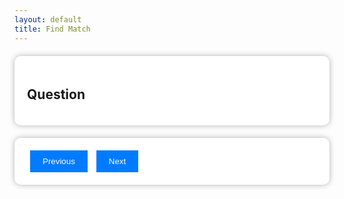 ```yaml
---
layout: default
title: Find Match
---
```


<html lang="en">
<head>
    <meta charset="UTF-8">
    <meta name="viewport" content="width=device-width, initial-scale=1.0">
    <link rel="stylesheet" href="assets/common/css/style.css">
    <style>
        /* Custom CSS for quiz page */
        #question-container,
        #button-container,
        #recommendation-container {
            max-width: 800px;
            margin: 20px auto;
            padding: 20px;
            background-color: white;
            box-shadow: 0 0 10px rgba(0, 0, 0, 0.3);
            border-radius: 10px;
            overflow: hidden;
        }
        /* Additional custom styles if needed */
        #prevButton,
        #nextButton,
        #submitButton {
            background-color: #007bff;
            color: white;
            border: none;
            padding: 10px 20px;
            margin: 0 5px;
            cursor: pointer;
        }
        #prevButton:hover,
        #nextButton:hover,
        #submitButton:hover {
            background-color: #0056b3;
        }
    </style>
    <title>ScholarSearch Quiz</title>
</head>
<body>
<div id="question-container">
  <h2 id="question">Question</h2>
  <div id="options"></div>
</div>
<div id="button-container">
  <button id="prevButton" onclick="prevQuestion()">Previous</button>
  <button id="nextButton" onclick="nextQuestion()">Next</button>
  <button id="submitButton" onclick="submitAnswers()" style="display:none;">Submit</button>
</div>
<div id="recommendation-container" style="display:none;">
  <h3>Recommendation:</h3>
  <ul id="recommendation"></ul>
</div>

<script>
const quizData = [
  {
    question: "Preferred Location",
    options: ["City", "Suburb", "Rural"]
  },
  {
    question: "Weather Preference",
    options: ["Sunny", "Snowy", "Mild"]
  },
  {
    question: "Public or Private Institution Preference",
    options: ["Public", "Private"]
  },
  {
    question: "Population Size Preference",
    options: ["Small", "Medium", "Large"]
  },
  {
    question: "Tuition Preference",
    options: ["Low", "Medium", "High"]
  },
  {
    question: "STEM or Liberal Arts Oriented Preference",
    options: ["STEM", "Liberal Arts"]
  },
  {
    question: "Desired Student to Staff Ratio",
    options: ["less students to teachers", "even ratio", "more students to teachers"]
  }
];

let currentQuestion = 0;
let answers = [];

const questionElement = document.getElementById("question");
const optionsElement = document.getElementById("options");
const prevButton = document.getElementById("prevButton");
const nextButton = document.getElementById("nextButton");
const submitButton = document.getElementById("submitButton");
const recommendationContainer = document.getElementById("recommendation-container");
const recommendationList = document.getElementById("recommendation");

function showQuestion() {
  const currentQuizData = quizData[currentQuestion];
  questionElement.innerText = currentQuizData.question;
  optionsElement.innerHTML = "";

  currentQuizData.options.forEach((option, index) => {
    const optionElement = document.createElement("div");
    optionElement.innerHTML = `
      <input type="radio" id="option${index}" name="question${currentQuestion}" value="${option}">
      <label for="option${index}">${option}</label>
    `;
    optionsElement.appendChild(optionElement);
  });

  updateButtons();
}

function prevQuestion() {
  currentQuestion--;
  showQuestion();
}

function nextQuestion() {
  currentQuestion++;
  showQuestion();
}

function submitAnswers() {
  recommendationList.innerHTML = "";
  answers = [];
  const radioButtons = document.querySelectorAll('input[type="radio"]:checked');
  radioButtons.forEach((radioButton) => {
    answers.push(radioButton.value);
  });

  console.log("User Answers:", answers); // Debugging statement

  // Generate college recommendations based on user answers
  const recommendedColleges = [];

// Logic for selecting colleges based on user preferences
if (answers.includes("City") && answers.includes("Public")) {
  recommendedColleges.push(
    "University of California (UC Santa Barbara)",
    "University of California (UC San Diego)",
    "University of California, Berkeley (UC Berkeley)",
    "Arizona State University (ASU)",
    "San Diego State University (SDSU)"
  );
}

if (answers.includes("Snowy") && answers.includes("Private")) {
  recommendedColleges.push(
    "Harvard University",
    "Princeton University"
  );
}

if (answers.includes("less students to teachers") && answers.includes("Private")) {
  recommendedColleges.push(
    "Harvard University",
    "Princeton University"
  );
}

if (answers.includes("Sunny") && answers.includes("Private")) {
  recommendedColleges.push(
    "Stanford University",
    "Chapman University"
  );
}

if (answers.includes("Mild")) {
  recommendedColleges.push(
    "University of California, Los Angeles (UCLA)",
    "University of Washington",
    "University of Massachusetts Amherst (UMass Amherst)",
    "University of Pittsburgh",
    "University of Texas at Austin (UT Austin)",
    "University of Oregon",
    "San Diego State University (SDSU)"
  );
}

if (answers.includes("STEM")) {
  recommendedColleges.push(
    "University of California, Los Angeles (UCLA)",
    "University of Washington",
    "University of California, Berkeley (UC Berkeley)",
    "Georgia Institute of Technology (Georgia Tech)",
    "University of Massachusetts Amherst (UMass Amherst)"
  );
}

if (answers.includes("Large")) {
  recommendedColleges.push(
    "University of California, Los Angeles (UCLA)",
    "University of Washington",
    "University of California, Berkeley (UC Berkeley)",
    "University of Texas at Austin (UT Austin)",
    "University of Oregon",
    "San Diego State University (SDSU)",
    "University of Minnesota Twin Cities",
    "University of Central Florida (UCF)"
  );
}

if (answers.includes("Medium")) {
  recommendedColleges.push(
    "University of Illinois at Chicago (UIC)",
    "University of Massachusetts Amherst (UMass Amherst)",
    "University of Pittsburgh",
    "Georgia Institute of Technology (Georgia Tech)",
    "Wayne State University",
    "Virginia Commonwealth University (VCU)",
    "Portland State University (PSU)"
  );
}

if (answers.includes("Public") && answers.includes("Large")) {
  recommendedColleges.push(
    "University of California, Los Angeles (UCLA)",
    "University of Washington",
    "University of California, Berkeley (UC Berkeley)",
    "University of Texas at Austin (UT Austin)",
    "University of Oregon",
    "San Diego State University (SDSU)",
    "University of Minnesota Twin Cities",
    "University of Central Florida (UCF)",
    "Arizona State University (ASU)"
  );
}

if (answers.includes("Sunny")) {
  recommendedColleges.push(
    "University of California, Los Angeles (UCLA)",
    "University of California, Berkeley (UC Berkeley)",
    "University of Texas at Austin (UT Austin)",
    "University of California, Santa Barbara (UC Santa Barbara)",
    "San Diego State University (SDSU)"
  );
}

if (answers.includes("High")) {
  recommendedColleges.push(
    "Columbia University",
    "Harvard University",
    "University of Chicago",
    "Johns Hopkins University",
    "Northwestern University",
    "Stanford University",
    "Duke University",
    "Massachusetts Institute of Technology (MIT)",
    "California Institute of Technology (Caltech)",
    "University of Pennsylvania"
  );
}

if (answers.includes("Liberal Arts") && answers.includes("Medium")) {
  recommendedColleges.push(
    "Williams College",
    "Amherst College",
    "Bowdoin College",
    "Swarthmore College",
    "Pomona College",
    "Claremont McKenna College",
    "Middlebury College",
    "Haverford College",
    "Colby College",
    "Bates College"
  );
}

if (answers.includes("more students to teachers") && answers.includes("Small")) {
  recommendedColleges.push(
    "Brown University",
    "Rice University",
    "Cornell University",
    "Dartmouth College",
    "Vanderbilt University",
    "Stanford University",
    "Duke University",
    "Emory University",
    "Georgetown University",
    "University of Rochester"
  );
}

if (answers.includes("Snowy")) {
  recommendedColleges.push(
    "University of Vermont",
    "University of Colorado Boulder",
    "Syracuse University",
    "University of Michigan",
    "University of Minnesota Twin Cities",
    "University of Utah",
    "University of Wisconsin-Madison",
    "Michigan Technological University",
    "University of Massachusetts Amherst (UMass Amherst)",
    "University of Alaska Fairbanks"
  );
}

if (answers.includes("Suburb") && answers.includes("Private")) {
  recommendedColleges.push(
    "Boston College",
    "Villanova University",
    "Wake Forest University",
    "University of Richmond",
    "Pepperdine University",
    "Santa Clara University",
    "University of Notre Dame",
    "Lehigh University",
    "Baylor University",
    "Fordham University"
  );
}

  console.log("Recommended Colleges:", recommendedColleges); // Debugging statement

  // Display recommended colleges
  recommendedColleges.forEach((college) => {
    const collegeElement = document.createElement("li");
    collegeElement.textContent = college;
    recommendationList.appendChild(collegeElement);
  });

  // Show recommendation container
  recommendationContainer.style.display = "block";
}

function updateButtons() {
  if (currentQuestion === 0) {
    prevButton.style.display = "none";
  } else {
    prevButton.style.display = "inline-block";
  }

  if (currentQuestion === quizData.length - 1) {
    nextButton.style.display = "none";
    submitButton.style.display = "inline-block";
  } else {
    nextButton.style.display = "inline-block";
    submitButton.style.display = "none";
  }
}

showQuestion();
</script>
</body>
</html>

